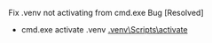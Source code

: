 Fix .venv not activating from cmd.exe Bug [Resolved]
- cmd.exe activate .venv [.venv\Scripts\activate](https://stackoverflow.com/questions/46896093/how-to-activate-virtual-environment-from-windows-10-command-prompt)